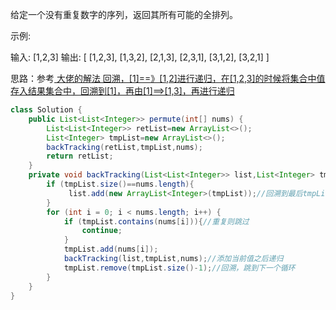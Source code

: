 给定一个没有重复数字的序列，返回其所有可能的全排列。

示例:

输入: [1,2,3]
输出:
[
  [1,2,3],
  [1,3,2],
  [2,1,3],
  [2,3,1],
  [3,1,2],
  [3,2,1]
]

思路：参考<a href="https://leetcode.com/problems/permutations/discuss/18239/
A-general-approach-to-backtracking-questions-in-Java-(Subsets-Permutations-Combination-Sum-Palindrome-Partioning)"/> 大佬的解法
回溯，[1]==》[1,2]进行递归，在[1,2,3]的时候将集合中值存入结果集合中，回溯到[1]，再由[1]==>[1,3]，再进行递归
```java
class Solution {
    public List<List<Integer>> permute(int[] nums) {
        List<List<Integer>> retList=new ArrayList<>();
        List<Integer> tmpList=new ArrayList<>();
        backTracking(retList,tmpList,nums);
        return retList;
    }
    private void backTracking(List<List<Integer>> list,List<Integer> tmpList,int nums[]){
        if (tmpList.size()==nums.length){
             list.add(new ArrayList<Integer>(tmpList));//回溯到最后tmpList会清空，所以需要每次在tmpList满了之后新建一个集合进行存储
        }
        for (int i = 0; i < nums.length; i++) {
            if (tmpList.contains(nums[i])){//重复则跳过
                continue;
            }
            tmpList.add(nums[i]);
            backTracking(list,tmpList,nums);//添加当前值之后递归
            tmpList.remove(tmpList.size()-1);//回溯，跳到下一个循环
        }
    }
}
```

